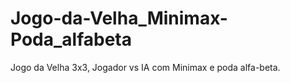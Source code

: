 # Jogo-da-Velha_Minimax-Poda_alfabeta
Jogo da Velha 3x3, Jogador vs IA com Minimax e poda alfa-beta. 
